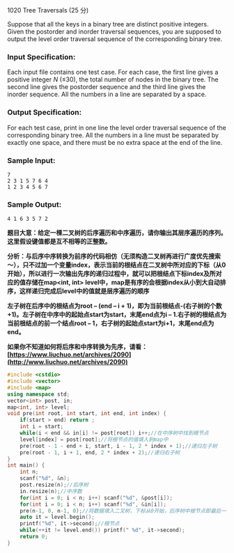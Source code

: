1020 Tree Traversals (25 分)

Suppose that all the keys in a binary tree are distinct positive integers. Given the postorder and inorder traversal sequences, you are supposed to output the level order traversal sequence of the corresponding binary tree.

### Input Specification:

Each input file contains one test case. For each case, the first line gives a positive integer *N* (≤30), the total number of nodes in the binary tree. The second line gives the postorder sequence and the third line gives the inorder sequence. All the numbers in a line are separated by a space.

### Output Specification:

For each test case, print in one line the level order traversal sequence of the corresponding binary tree. All the numbers in a line must be separated by exactly one space, and there must be no extra space at the end of the line.

### Sample Input:

```in
7
2 3 1 5 7 6 4
1 2 3 4 5 6 7
```

### Sample Output:

```out
4 1 6 3 5 7 2
```

**题目大意：给定一棵二叉树的后序遍历和中序遍历，请你输出其层序遍历的序列。这里假设键值都是互不相等的正整数。**

**分析：与后序中序转换为前序的代码相仿（无须构造二叉树再进行广度优先搜索～），只不过加一个变量index，表示当前的根结点在二叉树中所对应的下标（从0开始），所以进行一次输出先序的递归过程中，就可以把根结点下标index及所对应的值存储在map<int, int> level中，map是有序的会根据index从小到大自动排序，这样递归完成后level中的值就是层序遍历的顺序**

**左子树在后序中的根结点为root – (end – i + 1)，即为当前根结点-(右子树的个数+1)。左子树在中序中的起始点start为start，末尾end点为i – 1.右子树的根结点为当前根结点的前一个结点root – 1，右子树的起始点start为i+1，末尾end点为end。**

**如果你不知道如何将后序和中序转换为先序，请看：[https://www.liuchuo.net/archives/2090](http://www.liuchuo.net/archives/2090)**

```c++
#include <cstdio>
#include <vector>
#include <map>
using namespace std;
vector<int> post, in;
map<int, int> level;
void pre(int root, int start, int end, int index) {
    if(start > end) return ;
    int i = start;
    while(i < end && in[i] != post[root]) i++;//在中序树中找到根节点
    level[index] = post[root];//将根节点的值填入到map中
    pre(root - 1 - end + i, start, i - 1, 2 * index + 1);//递归左子树
    pre(root - 1, i + 1, end, 2 * index + 2);//递归右子树
}
int main() {
    int n;
    scanf("%d", &n);
    post.resize(n);//后序树
    in.resize(n);//中序数
    for(int i = 0; i < n; i++) scanf("%d", &post[i]);
    for(int i = 0; i < n; i++) scanf("%d", &in[i]);
    pre(n-1, 0, n-1, 0);//将数据填入二叉树，下标从0开始，后序树中根节点即最后一个结点
    auto it = level.begin();
    printf("%d", it->second);//根节点
    while(++it != level.end()) printf(" %d", it->second);
    return 0;
}
```

